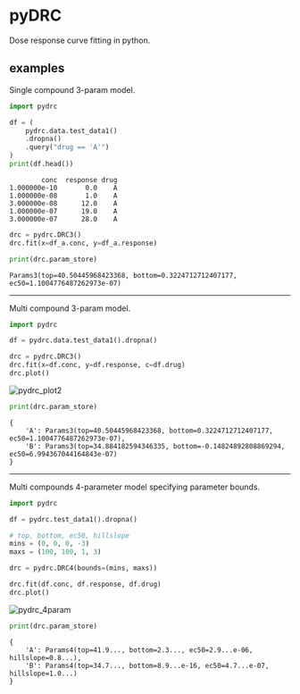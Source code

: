 # pyDRC

Dose response curve fitting in python.


## examples


Single compound 3-param model.


```python
import pydrc

df = (
    pydrc.data.test_data1()
    .dropna()
    .query("drug == 'A'")
)
print(df.head())
```

```
        conc  response drug
1.000000e-10       0.0    A
1.000000e-08       1.0    A
3.000000e-08      12.0    A
1.000000e-07      19.0    A
3.000000e-07      28.0    A
```

```python
drc = pydrc.DRC3()
drc.fit(x=df_a.conc, y=df_a.response)

print(drc.param_store)
```

```
Params3(top=40.50445968423368, bottom=0.3224712712407177, ec50=1.1004776487262973e-07)
```

------------


Multi compound 3-param model.


```python
import pydrc

df = pydrc.data.test_data1().dropna()

drc = pydrc.DRC3()
drc.fit(x=df.conc, y=df.response, c=df.drug)
drc.plot()
```

![pydrc_plot2](https://user-images.githubusercontent.com/10051679/167714692-8f3ff156-234f-4907-9866-d8ba043e270c.png)


```python
print(drc.param_store)
```

```
{
    'A': Params3(top=40.50445968423368, bottom=0.3224712712407177, ec50=1.1004776487262973e-07),
    'B': Params3(top=34.884182594346335, bottom=-0.14824892808869294, ec50=6.994367044164843e-07)
}
```

-----------

Multi compounds 4-parameter model specifying parameter bounds.

```python
import pydrc

df = pydrc.test_data1().dropna()

# top, bottom, ec50, hillslope
mins = (0, 0, 0, -3)
maxs = (100, 100, 1, 3)

drc = pydrc.DRC4(bounds=(mins, maxs))

drc.fit(df.conc, df.response, df.drug)
drc.plot()
```

![pydrc_4param](https://user-images.githubusercontent.com/10051679/168300651-71e56d06-4c2f-43c2-a880-df13082fcbe4.png)

```python
print(drc.param_store)
```

```
{
    'A': Params4(top=41.9..., bottom=2.3..., ec50=2.9...e-06, hillslope=0.8...),
    'B': Params4(top=34.7..., bottom=8.9...e-16, ec50=4.7...e-07, hillslope=1.0...)
}
```

